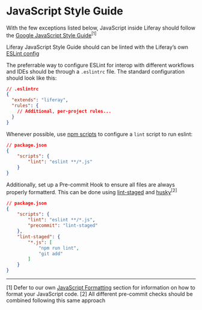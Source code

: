 # JavaScript Style Guide

With the few exceptions listed below, JavaScript inside Liferay should follow the [Google JavaScript Style Guide](https://google.github.io/styleguide/jsguide.html)<sup>[1]</sup>

Liferay JavaScript Style Guide should can be linted with the Liferay’s own [ESLint config](https://github.com/eduardolundgren/eslint-config-liferay)

The preferrable way to configure ESLint for interop with different workflows and IDEs should be through a `.eslintrc` file. The standard configuration should look like this:

```json
// .eslintrc
{
  "extends": "liferay",
  "rules": {
    // Additional, per-project rules...
  }
}
```

Whenever possible, use [npm scripts](https://docs.npmjs.com/cli/run-script) to configure a `lint` script to run eslint:

```json
// package.json
{
    "scripts": {
        "lint": "eslint **/*.js"
    }
}
```

Additionally, set up a Pre-commit Hook to ensure all files are always properly formatterd. This can be done using [lint-staged](https://github.com/okonet/lint-staged) and [husky](https://github.com/typicode/husky)<sup>[2]</sup>

```json
// package.json
{
    "scripts": {
        "lint": "eslint **/*.js",
        "precommit": "lint-staged"
    },
    "lint-staged": {
        "*.js": [
            "npm run lint",
            "git add"
        ]
    }
}
```

---

[1] Defer to our own [JavaScript Formatting](formatting.md) section for information on how to format your JavaScript code.
[2] All different pre-commit checks should be combined following this same approach
